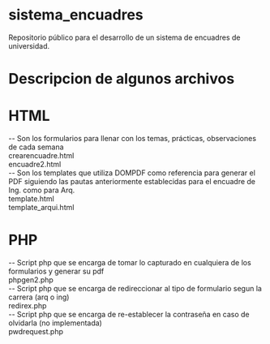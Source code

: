 # sistema_encuadres
Repositorio público para el desarrollo de un sistema de encuadres de universidad.

# Descripcion de algunos archivos

# HTML
-- Son los formularios para llenar con los temas, prácticas, observaciones de cada semana </br>
crearencuadre.html</br>
encuadre2.html</br>
-- Son los templates que utiliza DOMPDF como referencia para generar el PDF siguiendo las pautas anteriormente establecidas para el encuadre de Ing. como para Arq.</br>
template.html</br>
template_arqui.html</br>

# PHP
-- Script php que se encarga de tomar lo capturado en cualquiera de los formularios y generar su pdf</br>
phpgen2.php</br>
--  Script php que se encarga de redireccionar al tipo de formulario segun la carrera (arq o ing)</br>
redirex.php</br>
-- Script php que se encarga de re-establecer la contraseña en caso de olvidarla (no implementada)</br>
pwdrequest.php
